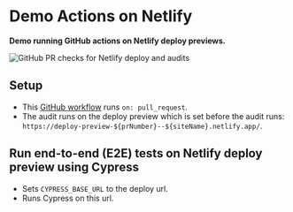 # Demo Actions on Netlify

**Demo running GitHub actions on Netlify deploy previews.**

![GitHub PR checks for Netlify deploy and audits](https://raw.githubusercontent.com/voorhoede/demo-actions-on-netlify/master/docs/github-check-audit-netlify-deploy.png)

## Setup
* This [GitHub workflow](.github/workflows/audit-deploy.yml) runs `on: pull_request`.
* The audit runs on the deploy preview which is set before the audit runs: `https://deploy-preview-${prNumber}--${siteName}.netlify.app/`.

## Run end-to-end (E2E) tests on Netlify deploy preview using Cypress
* Sets `CYPRESS_BASE_URL` to the deploy url.
* Runs Cypress on this url.
